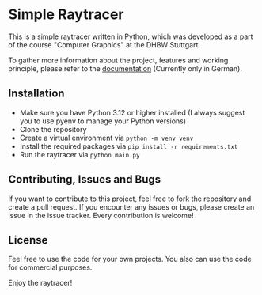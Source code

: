 # Simple Raytracer

This is a simple raytracer written in Python, which was developed as a part of the course "Computer Graphics" at the DHBW Stuttgart.

To gather more information about the project, features and working principle, please refer to the [documentation](Computergrafik.pdf) (Currently only in German).

## Installation
- Make sure you have Python 3.12 or higher installed (I always suggest you to use pyenv to manage your Python versions)
- Clone the repository
- Create a virtual environment via `python -m venv venv`
- Install the required packages via `pip install -r requirements.txt`
- Run the raytracer via `python main.py`

## Contributing, Issues and Bugs
If you want to contribute to this project, feel free to fork the repository and create a pull request. If you encounter any issues or bugs, please create an issue in the issue tracker. Every contribution is welcome!

## License
Feel free to use the code for your own projects. You also can use the code for commercial purposes.

Enjoy the raytracer!